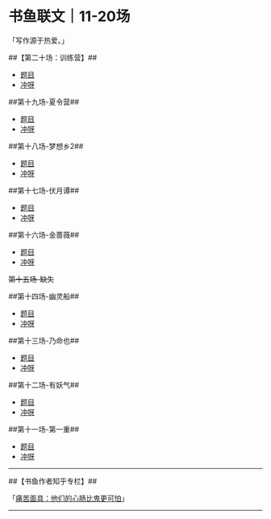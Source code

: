 # 书鱼联文｜11-20场
「写作源于热爱。」

##【第二十场：训练营】##

* [题目](https://mp.weixin.qq.com/s/jIEok1168Uf_PocmbqPAKA)
* [冲呀](https://www.chongya.com/series/7e4cacc97c074ffe938c4b599ad40f23)

##第十九场-夏令营##

* [题目](https://mp.weixin.qq.com/s/ZrBpWxXdhQ9zgJkseGZCVA)
* [冲呀](https://www.chongya.com/series/abd8c025ead640ad93806fea1e73ab94)

##第十八场-梦想乡2##

* [题目](https://mp.weixin.qq.com/s/z1XrQ9Nw1pqtrf0UG6Tszw)
* [冲呀](https://www.chongya.com/series/9c426e03fc214cf8b0bad0f723374f89)

##第十七场-伏月谭##

* [题目](https://mp.weixin.qq.com/s/TqOvT4isHPrPwUmsZYcEow)
* [冲呀](https://www.chongya.com/series/64375df30213417e81af203fcea87cd8)

##第十六场-金蔷薇##

* [题目](https://mp.weixin.qq.com/s/v-0G82pu4BSho5LayKGL-A)
* [冲呀](https://www.chongya.com/series/3a0de95db52c4fc5be047ec9709e614e)

~~第十五场-缺失~~

##第十四场-幽灵船##

* [题目](https://mp.weixin.qq.com/s/ko0mPE51jE0srOXgWUlQDQ)
* [冲呀](https://www.chongya.com/series/6a497a54760a4a31b3fb0e5d1c55635e)

##第十三场-乃命也##

* [题目](https://mp.weixin.qq.com/s/fFIBrziQh9PmfiGhHM0waA)
* [冲呀](https://www.chongya.com/series/dc431f053333419f81b9cc959a311f73)

##第十二场-有妖气##

* [题目](https://mp.weixin.qq.com/s/WsAXcDTKBdbnbiLN061nQQ)
* [冲呀](https://www.chongya.com/series/5b57c07b26194ff98733479d2a56d57c)


##第十一场-第一重##

* [题目](https://mp.weixin.qq.com/s/3NA4zLLvUvK2iSqkULSeAw)
* [冲呀](https://www.chongya.com/series/414c9988f13e4dd5ae778654c1d6dced)


---


##【书鱼作者知乎专栏】##

「[痛苦面具：他们的心肠比鬼更可怕](https://www.zhihu.com/xen/market/remix/paid_column/1341721656356773888)」


---
